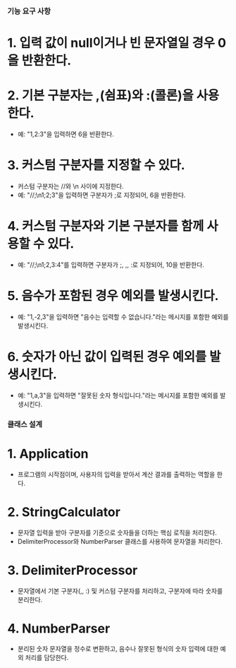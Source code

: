 ### 기능 요구 사항 
# 1. 입력 값이 null이거나 빈 문자열일 경우 0을 반환한다.
# 2. 기본 구분자는 ,(쉼표)와 :(콜론)을 사용한다.
 - 예: "1,2:3"을 입력하면 6을 반환한다.
# 3. 커스텀 구분자를 지정할 수 있다.
 - 커스텀 구분자는 //와 \n 사이에 지정한다. 
 - 예: "//;\n1;2;3"을 입력하면 구분자가 ;로 지정되어, 6을 반환한다.
# 4. 커스텀 구분자와 기본 구분자를 함께 사용할 수 있다.
 - 예: "//;\n1;2,3:4"를 입력하면 구분자가 ;, ,, :로 지정되어, 10을 반환한다.
# 5. 음수가 포함된 경우 예외를 발생시킨다.
 - 예: "1,-2,3"을 입력하면 "음수는 입력할 수 없습니다."라는 메시지를 포함한 예외를 발생시킨다. 
# 6. 숫자가 아닌 값이 입력된 경우 예외를 발생시킨다.
 - 예: "1,a,3"을 입력하면 "잘못된 숫자 형식입니다."라는 메시지를 포함한 예외를 발생시킨다.

### 클래스 설계
# 1. Application 
 - 프로그램의 시작점이며, 사용자의 입력을 받아서 계산 결과를 출력하는 역할을 한다.

# 2. StringCalculator
 - 문자열 입력을 받아 구분자를 기준으로 숫자들을 더하는 핵심 로직을 처리한다. 
 - DelimiterProcessor와 NumberParser 클래스를 사용하여 문자열을 처리한다.

# 3. DelimiterProcessor
 - 문자열에서 기본 구분자(,, :) 및 커스텀 구분자를 처리하고, 구분자에 따라 숫자를 분리한다.

# 4. NumberParser
 - 분리된 숫자 문자열을 정수로 변환하고, 음수나 잘못된 형식의 숫자 입력에 대한 예외 처리를 담당한다.